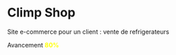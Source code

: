 <h1>Climp Shop</h1>
<p>Site e-commerce pour un client : vente de refrigerateurs</p>
<p>Avancement <strong style="color:yellow">80%</strong> </p>
